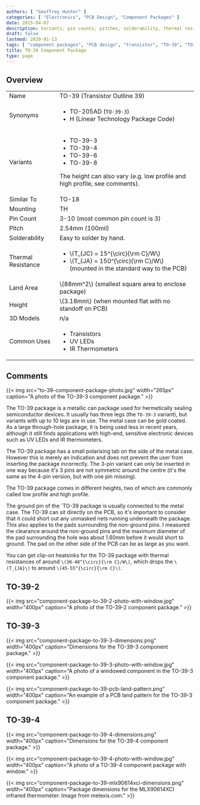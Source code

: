 ```yaml
---
authors: [ "Geoffrey Hunter" ]
categories: [ "Electronics", "PCB Design", "Component Packages" ]
date: 2015-04-07
description: Variants, pin counts, pitches, solderability, thermal resistances, dimensions, land patterns, 3D models and more info for the TQFP component package.
draft: false
lastmod: 2020-01-13
tags: [ "component packages", "PCB design", "transistor", "TO-39", "TO-205AD" ]
title: TO-39 Component Package
type: page
---
```


## Overview

<table>
  <tbody>
    <tr>
      <td>Name</td>
      <td >TO-39 (Transistor Outline 39)</td>
    </tr>
    <tr>
      <td>Synonyms</td>
      <td>
        <ul>
          <li>TO-205AD (<code>TO-39-3</code>)</li>
          <li>H (Linear Technology Package Code)</li>
        </ul>
      </td>
    </tr>
    <tr>
      <td>Variants</td>
      <td>
        <ul>
          <li>TO-39-3</li>
          <li>TO-39-4</li>
          <li>TO-39-6</li>
          <li>TO-39-8</li>
        </ul>
        <p>The height can also vary (e.g. low profile and high profile, see comments).</p>
      </td>
    </tr>
    <tr>
      <td>Similar To</td>
      <td>TO-18</td>
    </tr>
    <tr>
      <td>Mounting</td>
      <td>TH</td>
    </tr>
    <tr>
      <td>Pin Count</td>
      <td>3-10 (most common pin count is 3)</td>
    </tr>
    <tr>
      <td>Pitch</td>
      <td>2.54mm (100mil)</td>
    </tr>
    <tr>
      <td>Solderability</td>
      <td>Easy to solder by hand.</td>
    </tr>
    <tr>
      <td>Thermal Resistance</td>
      <td>
        <ul>
          <li>\(T_{JC} = 15^{\circ}{\rm C}/W\)</li>
          <li>\(T_{JA} = 150^{\circ}{\rm C}/W\) (mounted in the standard way to the PCB)</li>
        </ul>
      </td>
    </tr>
    <tr>
      <td>Land Area</td>
      <td>\(88mm^2\) (smallest square area to enclose package)</td>
    </tr>
    <tr>
      <td>Height</td>
      <td>\(3.18mm\) (when mounted flat with no standoff on PCB)</td>
    </tr>
    <tr>
      <td>3D Models</td>
      <td>n/a</td>
    </tr>
    <tr>
      <td>Common Uses</td>
      <td>
        <ul>
          <li>Transistors</li>
          <li>UV LEDs</li>
          <li>IR Thermometers</li>
        </ul>
      </td>
    </tr>
  </tbody>
</table>

## Comments

{{< img src="to-39-component-package-photo.jpg" width="265px" caption="A photo of the TO-39-3 component package." >}}

The TO-39 package is a metallic can package used for hermetically sealing semiconductor devices. It usually has three legs (the `TO-39-3` variant), but variants with up to 10 legs are in use. The metal case can be gold coated. As a large through-hole package, it is being used less in recent years, although it still finds applications with high-end, sensitive electronic devices such as UV LEDs and IR thermometers.

The TO-39 package has a small polarising tab on the side of the metal case. However this is merely an indication and does not prevent the user from inserting the package incorrectly. The 3-pin variant can only be inserted in one way because it's 3 pins are not symmetric around the centre (it's the same as the 4-pin version, but with one pin missing).

The TO-39 package comes in different heights, two of which are commonly called low profile and high profile.

The ground pin of the `TO-39 package is usually connected to the metal case. The TO-39 can sit directly on the PCB, so it's important to consider that it could short out any unmasked nets running underneath the package. This also applies to the pads surrounding the non-ground pins. I measured the clearance around the non-ground pins and the maximum diameter of the pad surrounding the hole was about 1.60mm before it would short to ground. The pad on the other side of the PCB can be as large as you want.

You can get clip-on heatsinks for the TO-39 package with thermal resistances of around `\(30-40^{\circ}{\rm C}/W\)`, which drops the `\(T_{JA}\)` to around `\(45-55^{\circ}{\rm C}\)`.

## TO-39-2

{{< img src="component-package-to-39-2-photo-with-window.jpg" width="400px" caption="A photo of the TO-39-2 component package." >}}

## TO-39-3

{{< img src="component-package-to-39-3-dimensions.png" width="400px" caption="Dimensions for the TO-39-3 component package." >}}

{{< img src="component-package-to-39-3-photo-with-window.jpg" width="400px" caption="A photo of a windowed component in the TO-39-3 component package." >}}

{{< img src="component-package-to-39-pcb-land-pattern.png" width="400px" caption="An example of a PCB land pattern for the TO-39-3 component package." >}}

## TO-39-4

{{< img src="component-package-to-39-4-dimensions.png" width="400px" caption="Dimensions for the TO-39-4 component package." >}}

{{< img src="component-package-to-39-4-photo-with-window.jpg" width="400px" caption="A photo of a TO-39-4 component package with window." >}}

{{< img src="component-package-to-39-mlx90614xci-dimensions.png" width="400px" caption="Package dimensions for the MLX90614XCI infrared thermometer. Image from melexis.com." >}}
